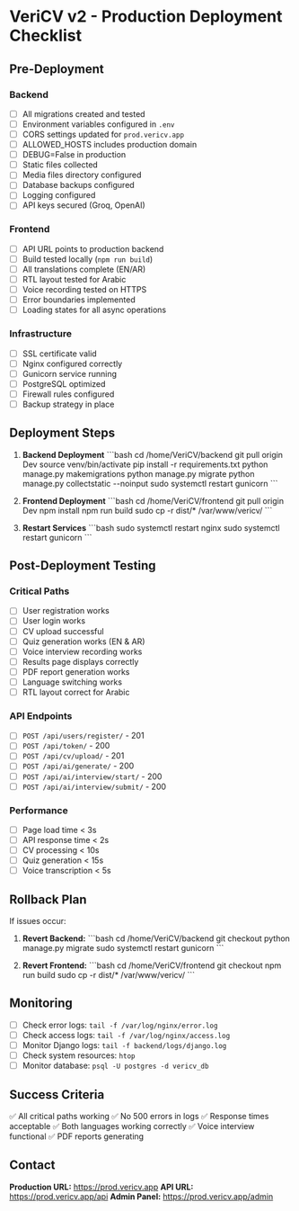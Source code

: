 # VeriCV v2 - Production Deployment Checklist

## Pre-Deployment

### Backend
- [ ] All migrations created and tested
- [ ] Environment variables configured in `.env`
- [ ] CORS settings updated for `prod.vericv.app`
- [ ] ALLOWED_HOSTS includes production domain
- [ ] DEBUG=False in production
- [ ] Static files collected
- [ ] Media files directory configured
- [ ] Database backups configured
- [ ] Logging configured
- [ ] API keys secured (Groq, OpenAI)

### Frontend
- [ ] API URL points to production backend
- [ ] Build tested locally (`npm run build`)
- [ ] All translations complete (EN/AR)
- [ ] RTL layout tested for Arabic
- [ ] Voice recording tested on HTTPS
- [ ] Error boundaries implemented
- [ ] Loading states for all async operations

### Infrastructure
- [ ] SSL certificate valid
- [ ] Nginx configured correctly
- [ ] Gunicorn service running
- [ ] PostgreSQL optimized
- [ ] Firewall rules configured
- [ ] Backup strategy in place

## Deployment Steps

1. **Backend Deployment**
\`\`\`bash
cd /home/VeriCV/backend
git pull origin Dev
source venv/bin/activate
pip install -r requirements.txt
python manage.py makemigrations
python manage.py migrate
python manage.py collectstatic --noinput
sudo systemctl restart gunicorn
\`\`\`

2. **Frontend Deployment**
\`\`\`bash
cd /home/VeriCV/frontend
git pull origin Dev
npm install
npm run build
sudo cp -r dist/* /var/www/vericv/
\`\`\`

3. **Restart Services**
\`\`\`bash
sudo systemctl restart nginx
sudo systemctl restart gunicorn
\`\`\`

## Post-Deployment Testing

### Critical Paths
- [ ] User registration works
- [ ] User login works
- [ ] CV upload successful
- [ ] Quiz generation works (EN & AR)
- [ ] Voice interview recording works
- [ ] Results page displays correctly
- [ ] PDF report generation works
- [ ] Language switching works
- [ ] RTL layout correct for Arabic

### API Endpoints
- [ ] `POST /api/users/register/` - 201
- [ ] `POST /api/token/` - 200
- [ ] `POST /api/cv/upload/` - 201
- [ ] `POST /api/ai/generate/` - 200
- [ ] `POST /api/ai/interview/start/` - 200
- [ ] `POST /api/ai/interview/submit/` - 200

### Performance
- [ ] Page load time < 3s
- [ ] API response time < 2s
- [ ] CV processing < 10s
- [ ] Quiz generation < 15s
- [ ] Voice transcription < 5s

## Rollback Plan

If issues occur:

1. **Revert Backend:**
\`\`\`bash
cd /home/VeriCV/backend
git checkout <previous-commit>
python manage.py migrate
sudo systemctl restart gunicorn
\`\`\`

2. **Revert Frontend:**
\`\`\`bash
cd /home/VeriCV/frontend
git checkout <previous-commit>
npm run build
sudo cp -r dist/* /var/www/vericv/
\`\`\`

## Monitoring

- [ ] Check error logs: `tail -f /var/log/nginx/error.log`
- [ ] Check access logs: `tail -f /var/log/nginx/access.log`
- [ ] Monitor Django logs: `tail -f backend/logs/django.log`
- [ ] Check system resources: `htop`
- [ ] Monitor database: `psql -U postgres -d vericv_db`

## Success Criteria

✅ All critical paths working
✅ No 500 errors in logs
✅ Response times acceptable
✅ Both languages working correctly
✅ Voice interview functional
✅ PDF reports generating

## Contact

**Production URL:** https://prod.vericv.app
**API URL:** https://prod.vericv.app/api
**Admin Panel:** https://prod.vericv.app/admin
